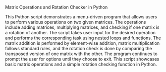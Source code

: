 Matrix Operations and Rotation Checker in Python

This Python script demonstrates a menu-driven program that allows users to perform various operations on two given matrices. The operations include adding matrices, multiplying matrices, and checking if one matrix is a rotation of another. The script takes user input for the desired operation and performs the corresponding task using nested loops and functions. The matrix addition is performed by element-wise addition, matrix multiplication follows standard rules, and the rotation check is done by comparing the transposed version of one matrix with the other. The program continues to prompt the user for options until they choose to exit. This script showcases basic matrix operations and a simple rotation checking function in Python.